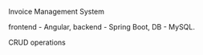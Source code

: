 
Invoice Management System 

frontend - Angular,
backend - Spring Boot, 
DB - MySQL.

CRUD operations
